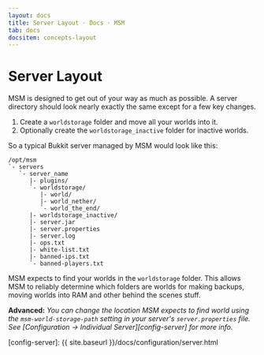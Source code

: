 ```yaml
---
layout: docs
title: Server Layout · Docs · MSM
tab: docs
docsitem: concepts-layout
---
```


Server Layout
=============

MSM is designed to get out of your way as much as possible. A server directory should look nearly exactly the same except for a few key changes.

1. Create a `worldstorage` folder and move all your worlds into it.
2. Optionally create the `worldstorage_inactive` folder for inactive worlds.

So a typical Bukkit server managed by MSM would look like this:

	/opt/msm
	`- servers
	   `- server_name
	      |- plugins/
	      `- worldstorage/
	         |- world/
	         |- world_nether/
	         `- world_the_end/
	      |- worldstorage_inactive/
	      |- server.jar
	      |- server.properties
	      |- server.log
	      |- ops.txt
	      |- white-list.txt
	      |- banned-ips.txt
	      `- banned-players.txt

MSM expects to find your worlds in the `worldstorage` folder. This allows MSM to reliably determine which folders are worlds for making backups, moving worlds into RAM and other behind the scenes stuff.

**Advanced:** *You can change the location MSM expects to find world using the `msm-world-storage-path` setting in your server's `server.properties` file. See [Configuration &rarr; Individual Server][config-server] for more info.*

[config-server]: {{ site.baseurl }}/docs/configuration/server.html